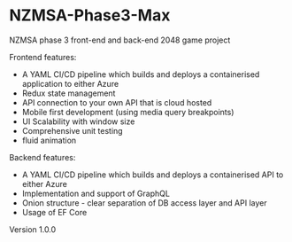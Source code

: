 # NZMSA-Phase3-Max
NZMSA phase 3 front-end and back-end 2048 game project

Frontend features:
  - A YAML CI/CD pipeline which builds and deploys a containerised application to either Azure
  - Redux state management
  - API connection to your own API that is cloud hosted
  - Mobile first development (using media query breakpoints)
  - UI Scalability with window size
  - Comprehensive unit testing
  - fluid animation

Backend features:
  - A YAML CI/CD pipeline which builds and deploys a containerised API to either Azure
  - Implementation and support of GraphQL
  - Onion structure - clear separation of DB access layer and API layer
  - Usage of EF Core

Version 1.0.0

